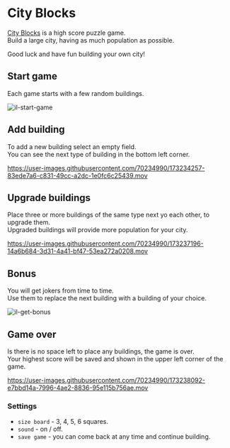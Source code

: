# City Blocks

[City Blocks](https://city-blocks.surge.sh/) is a high score puzzle game.\
Build a large city, having as much population as possible.
 

Good luck and have fun building your own city!


## Start game

Each game starts with a few random buildings.

![il-start-game](https://user-images.githubusercontent.com/70234990/173236359-9530d722-1ad8-45dc-bb31-f4e10a9bd79e.jpeg)


## Add building

To add a new building select an empty field.\
You can see the next type of building in the bottom left corner.

https://user-images.githubusercontent.com/70234990/173234257-83ede7a6-c831-49cc-a2dc-1e0fc6c25439.mov


## Upgrade buildings

Place three or more buildings of the same type next yo each other, to upgrade them.\
Upgraded buildings will provide more population for your city.

https://user-images.githubusercontent.com/70234990/173237196-14a6b684-3d31-4a41-bf47-53ea272a0208.mov


## Bonus

You will get jokers from time to time.\
Use them to replace the next building with a building of your choice.

![il-get-bonus](https://user-images.githubusercontent.com/70234990/173237749-9cde5072-7f0b-42bc-8179-d5fe0c096312.jpeg)


## Game over

Is there is no space left to place any buildings, the game is over.\
Your highest score will be saved and shown in the upper left corner of the game.

https://user-images.githubusercontent.com/70234990/173238092-e7bbd14a-7996-4ae2-8836-95e115b756ae.mov

### Settings
- `size board` - 3, 4, 5, 6 squares.
- `sound` - on / off.
- `save game` - you can come back at any time and continue building.

